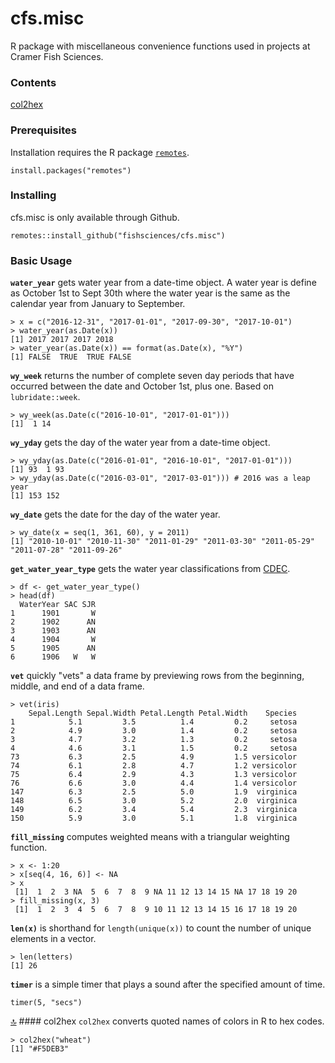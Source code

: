 # cfs.misc

R package with miscellaneous convenience functions used in projects at Cramer Fish Sciences.

### Contents
[col2hex](#col2hex)

### Prerequisites

Installation requires the R package [`remotes`](https://remotes.r-lib.org).

```
install.packages("remotes")
```

### Installing

cfs.misc is only available through Github.

```
remotes::install_github("fishsciences/cfs.misc")
```

### Basic Usage

**`water_year`** gets water year from a date-time object. A water year is define as October 1st to Sept 30th where the water year is the same as the calendar year from January to September.

```
> x = c("2016-12-31", "2017-01-01", "2017-09-30", "2017-10-01")
> water_year(as.Date(x))
[1] 2017 2017 2017 2018
> water_year(as.Date(x)) == format(as.Date(x), "%Y")
[1] FALSE  TRUE  TRUE FALSE
```

**`wy_week`** returns the number of complete seven day periods that have occurred between the date and October 1st, plus one. Based on `lubridate::week`.

```
> wy_week(as.Date(c("2016-10-01", "2017-01-01")))
[1]  1 14
```

**`wy_yday`** gets the day of the water year from a date-time object.

```
> wy_yday(as.Date(c("2016-01-01", "2016-10-01", "2017-01-01")))
[1] 93  1 93
> wy_yday(as.Date(c("2016-03-01", "2017-03-01"))) # 2016 was a leap year
[1] 153 152
```

**`wy_date`** gets the date for the day of the water year.

```
> wy_date(x = seq(1, 361, 60), y = 2011)
[1] "2010-10-01" "2010-11-30" "2011-01-29" "2011-03-30" "2011-05-29" "2011-07-28" "2011-09-26"
```

**`get_water_year_type`** gets the water year classifications from [CDEC](http://cdec.water.ca.gov/cgi-progs/iodir/WSIHIST).

```
> df <- get_water_year_type()
> head(df)
  WaterYear SAC SJR
1      1901       W
2      1902      AN
3      1903      AN
4      1904       W
5      1905      AN
6      1906   W   W
```

**`vet`** quickly "vets" a data frame by previewing rows from the beginning, middle, and end of a data frame.

```
> vet(iris)
    Sepal.Length Sepal.Width Petal.Length Petal.Width    Species
1            5.1         3.5          1.4         0.2     setosa
2            4.9         3.0          1.4         0.2     setosa
3            4.7         3.2          1.3         0.2     setosa
4            4.6         3.1          1.5         0.2     setosa
73           6.3         2.5          4.9         1.5 versicolor
74           6.1         2.8          4.7         1.2 versicolor
75           6.4         2.9          4.3         1.3 versicolor
76           6.6         3.0          4.4         1.4 versicolor
147          6.3         2.5          5.0         1.9  virginica
148          6.5         3.0          5.2         2.0  virginica
149          6.2         3.4          5.4         2.3  virginica
150          5.9         3.0          5.1         1.8  virginica
```

**`fill_missing`** computes weighted means with a triangular weighting function. 

```
> x <- 1:20
> x[seq(4, 16, 6)] <- NA
> x
 [1]  1  2  3 NA  5  6  7  8  9 NA 11 12 13 14 15 NA 17 18 19 20
> fill_missing(x, 3)
 [1]  1  2  3  4  5  6  7  8  9 10 11 12 13 14 15 16 17 18 19 20
```

**`len(x)`** is shorthand for `length(unique(x))` to count the number of unique elements in a vector.

```
> len(letters)
[1] 26
```

**`timer`** is a simple timer that plays a sound after the specified amount of time.

```
timer(5, "secs")
```

[:top:](#contents) #### col2hex 
`col2hex` converts quoted names of colors in R to hex codes.

```
> col2hex("wheat")
[1] "#F5DEB3"
```

